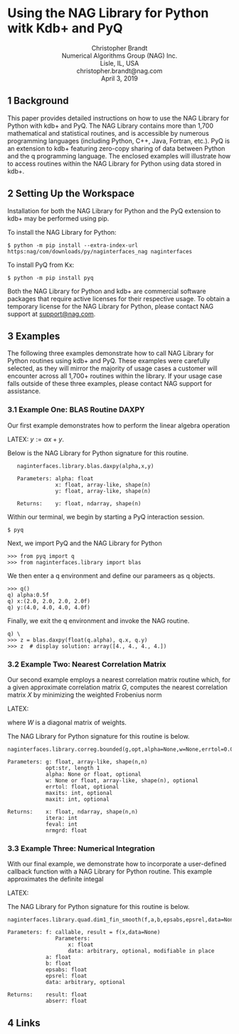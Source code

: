 # Using the NAG Library for Python witk Kdb+ and PyQ

<p align="center">
  Christopher Brandt<br>
  Numerical Algorithms Group (NAG) Inc.<br>
  Lisle, IL, USA<br>
  christopher.brandt@nag.com<br>
  April 3, 2019
</p>

## 1 Background

This paper provides detailed instructions on how to use the NAG Library for Python with kdb+ and PyQ.  The NAG Library contains more than 1,700 mathematical and statistical routines,  and is accessible by numerous programming languages (including Python, C++, Java, Fortran, etc.).  PyQ is an extension to kdb+ featuring zero-copy sharing of data between Python and the q programming language.  The enclosed examples will illustrate how to access routines within the NAG Library for Python using data stored in kdb+.

## 2 Setting Up the Workspace

Installation for both the NAG Library for Python and the PyQ extension to kdb+ may be performed using pip.<br>

To install the NAG Library for Python:

    $ python -m pip install --extra-index-url https:nag/com/downloads/py/naginterfaces_nag naginterfaces

To install PyQ from Kx:

    $ python -m pip install pyq

Both the NAG Library for Python and kdb+ are commercial software packages that require active licenses for their respective usage.  To obtain a temporary license for the NAG Library for Python, please contact NAG support at support@nag.com.

## 3 Examples

The following three examples demonstrate how to call NAG Library for Python routines using kdb+ and PyQ.  These examples were carefully selected, as they will mirror the majority of usage cases a customer will encounter across all 1,700+ routines within the library.  If your usage case falls outside of these three examples, please contact NAG support for assistance.

### 3.1 Example One: BLAS Routine DAXPY

Our first example demonstrates how to perform the linear algebra operation<br>

LATEX: $y:= \alpha x + y.$

Below is the NAG Library for Python signature for this routine.

```
   naginterfaces.library.blas.daxpy(alpha,x,y)
   
   Parameters: alpha: float
               x: float, array-like, shape(n)
               y: float, array-like, shape(n)
               
   Returns:    y: float, ndarray, shape(n)
```

Within our terminal, we begin by starting a PyQ interaction session.

```
$ pyq
```

Next, we import PyQ and the NAG Library for Python

```
>>> from pyq import q
>>> from naginterfaces.library import blas
```

We then enter a q environment and define our parameers as q objects.

```
>>> q()
q) alpha:0.5f
q) x:(2.0, 2.0, 2.0, 2.0f)
q) y:(4.0, 4.0, 4.0, 4.0f)
```

Finally, we exit the q environment and invoke the NAG routine.

```
q) \
>>> z = blas.daxpy(float(q.alpha), q.x, q.y)
>>> z  # display solution: array([4., 4., 4., 4.])
```

### 3.2 Example Two: Nearest Correlation Matrix

Our second example employs a nearest correlation matrix routine which, for a given approximate correlation matrix $G$, computes the nearest correlation matrix $X$ by minimizing the weighted Frobenius norm<br>

LATEX: 

where $W$ is a diagonal matrix of weights.

The NAG Library for Python signature for this routine is below.

```
naginterfaces.library.correg.bounded(g,opt,alpha=None,w=None,errtol=0.0,maxits=0,maxit=200)

Parameters: g: float, array-like, shape(n,n)
            opt:str, length 1
            alpha: None or float, optional
            w: None or float, array-like, shape(n), optional
            errtol: float, optional
            maxits: int, optional
            maxit: int, optional

Returns:    x: float, ndarray, shape(n,n)
            itera: int
            feval: int
            nrmgrd: float
```

### 3.3 Example Three: Numerical Integration

With our final example, we demonstrate how to incorporate a user-defined callback function with a NAG Library for Python routine.  This example approximates the definite integal<br>

LATEX:

The NAG Library for Python signature for this routine is below.

```
naginterfaces.library.quad.dim1_fin_smooth(f,a,b,epsabs,epsrel,data=None)

Parameters: f: callable, result = f(x,data=None)
               Parameters:
                   x: float
                   data: arbitrary, optional, modifiable in place
            a: float
            b: float
            epsabs: float
            epsrel: float
            data: arbitrary, optional

Returns:    result: float
            abserr: float
```

## 4 Links


